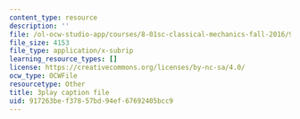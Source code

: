 ```yaml
---
content_type: resource
description: ''
file: /ol-ocw-studio-app/courses/8-01sc-classical-mechanics-fall-2016/917263bef37857bd94ef67692405bcc9_ErlP_SBcA1s.vtt
file_size: 4153
file_type: application/x-subrip
learning_resource_types: []
license: https://creativecommons.org/licenses/by-nc-sa/4.0/
ocw_type: OCWFile
resourcetype: Other
title: 3play caption file
uid: 917263be-f378-57bd-94ef-67692405bcc9
---
```

